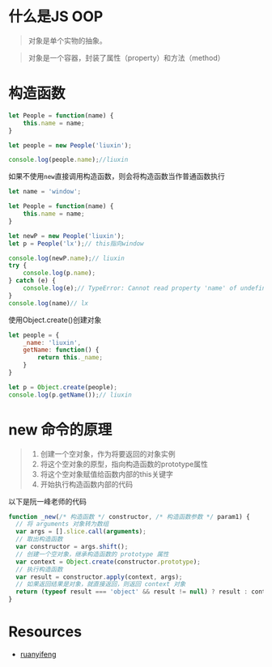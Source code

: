# 什么是JS OOP
> 对象是单个实物的抽象。

> 对象是一个容器，封装了属性（property）和方法（method）

# 构造函数
```js
let People = function(name) {
	this.name = name;
}

let people = new People('liuxin');

console.log(people.name);//liuxin
```

如果不使用`new`直接调用构造函数，则会将构造函数当作普通函数执行

```js
let name = 'window';

let People = function(name) {
	this.name = name;
}

let newP = new People('liuxin');
let p = People('lx');// this指向window

console.log(newP.name);// liuxin
try {
	console.log(p.name);
} catch (e) {
	console.log(e);// TypeError: Cannot read property 'name' of undefined
}
console.log(name)// lx
```

使用Object.create()创建对象
```js
let people = {
    _name: 'liuxin',
    getName: function() {
        return this._name;
    }
}

let p = Object.create(people);
console.log(p.getName());// liuxin
```

# new 命令的原理
> 1. 创建一个空对象，作为将要返回的对象实例
> 2. 将这个空对象的原型，指向构造函数的prototype属性
> 3. 将这个空对象赋值给函数内部的this关键字
> 4. 开始执行构造函数内部的代码

以下是阮一峰老师的代码
```js
function _new(/* 构造函数 */ constructor, /* 构造函数参数 */ param1) {
  // 将 arguments 对象转为数组
  var args = [].slice.call(arguments);
  // 取出构造函数
  var constructor = args.shift();
  // 创建一个空对象，继承构造函数的 prototype 属性
  var context = Object.create(constructor.prototype);
  // 执行构造函数
  var result = constructor.apply(context, args);
  // 如果返回结果是对象，就直接返回，则返回 context 对象
  return (typeof result === 'object' && result != null) ? result : context;
}
```

# Resources
* [ruanyifeng](http://javascript.ruanyifeng.com/oop/basic.html)